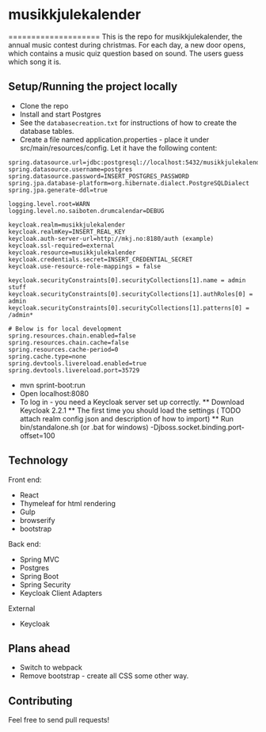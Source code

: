 # musikkjulekalender
====================
This is the repo for musikkjulekalender, the annual music contest during christmas. For each day, a new door opens, which contains a music quiz question based on sound. The users guess which song it is.

## Setup/Running the project locally

* Clone the repo
* Install and start Postgres
* See the `databasecreation.txt` for instructions of how to create the database tables.
* Create a file named application.properties - place it under src/main/resources/config. Let it have the following content:

```
spring.datasource.url=jdbc:postgresql://localhost:5432/musikkjulekalender
spring.datasource.username=postgres
spring.datasource.password=INSERT_POSTGRES_PASSWORD
spring.jpa.database-platform=org.hibernate.dialect.PostgreSQLDialect
spring.jpa.generate-ddl=true

logging.level.root=WARN
logging.level.no.saiboten.drumcalendar=DEBUG

keycloak.realm=musikkjulekalender
keycloak.realmKey=INSERT_REAL_KEY
keycloak.auth-server-url=http://mkj.no:8180/auth (example)
keycloak.ssl-required=external
keycloak.resource=musikkjulekalender
keycloak.credentials.secret=INSERT_CREDENTIAL_SECRET
keycloak.use-resource-role-mappings = false

keycloak.securityConstraints[0].securityCollections[1].name = admin stuff
keycloak.securityConstraints[0].securityCollections[1].authRoles[0] = admin
keycloak.securityConstraints[0].securityCollections[1].patterns[0] = /admin*

# Below is for local development
spring.resources.chain.enabled=false
spring.resources.chain.cache=false
spring.resources.cache-period=0
spring.cache.type=none
spring.devtools.livereload.enabled=true
spring.devtools.livereload.port=35729
```

* mvn sprint-boot:run
* Open localhost:8080
* To log in - you need a Keycloak server set up correctly.
** Download Keycloak 2.2.1
** The first time you should load the settings ( TODO attach realm config json and description of how to import)
** Run bin/standalone.sh (or .bat for windows) -Djboss.socket.binding.port-offset=100

## Technology

Front end:
* React
* Thymeleaf for html rendering
* Gulp
* browserify
* bootstrap

Back end:
* Spring MVC
* Postgres
* Spring Boot
* Spring Security
* Keycloak Client Adapters

External
* Keycloak

## Plans ahead
* Switch to webpack
* Remove bootstrap - create all CSS some other way.

## Contributing

Feel free to send pull requests!